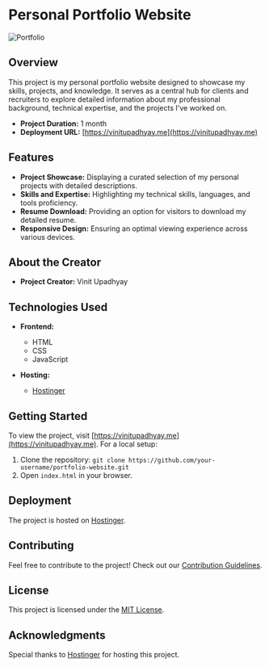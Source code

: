 # Personal Portfolio Website

![Portfolio](https://link-to-your-image.com)

## Overview

This project is my personal portfolio website designed to showcase my skills, projects, and knowledge. It serves as a central hub for clients and recruiters to explore detailed information about my professional background, technical expertise, and the projects I've worked on.

- **Project Duration:** 1 month
- **Deployment URL:** [https://vinitupadhyay.me](https://vinitupadhyay.me)

## Features

- **Project Showcase:** Displaying a curated selection of my personal projects with detailed descriptions.
- **Skills and Expertise:** Highlighting my technical skills, languages, and tools proficiency.
- **Resume Download:** Providing an option for visitors to download my detailed resume.
- **Responsive Design:** Ensuring an optimal viewing experience across various devices.

## About the Creator

- **Project Creator:** Vinit Upadhyay

## Technologies Used

- **Frontend:**
  - HTML
  - CSS
  - JavaScript

- **Hosting:**
  - [Hostinger](https://www.hostinger.com/)

## Getting Started

To view the project, visit [https://vinitupadhyay.me](https://vinitupadhyay.me). For a local setup:

1. Clone the repository: `git clone https://github.com/your-username/portfolio-website.git`
2. Open `index.html` in your browser.

## Deployment

The project is hosted on [Hostinger](https://www.hostinger.com/).

## Contributing

Feel free to contribute to the project! Check out our [Contribution Guidelines](CONTRIBUTING.md).

## License

This project is licensed under the [MIT License](LICENSE).

## Acknowledgments

Special thanks to [Hostinger](https://www.hostinger.com/) for hosting this project.

